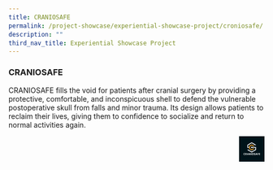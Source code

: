 ```yaml
---
title: CRANIOSAFE
permalink: /project-showcase/experiential-showcase-project/croniosafe/
description: ""
third_nav_title: Experiential Showcase Project
---
```

### CRANIOSAFE

CRANIOSAFE fills the void for patients after cranial surgery by providing a protective, comfortable, and inconspicuous shell to defend the vulnerable postoperative skull from falls and minor trauma. Its design allows patients to reclaim their lives, giving them to confidence to socialize and return to normal activities again.

<img style="width:10%" src="/images/Experiential%20Showcases/CRANIOSAFE/headgear%20logo.png" align="right">